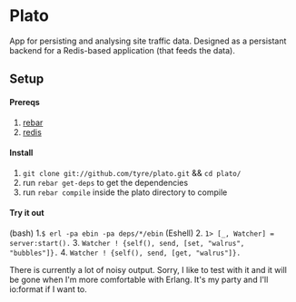 Plato
=====

App for persisting and analysing site traffic data. Designed as a persistant backend for a Redis-based application (that feeds the data).

## Setup

#### Prereqs
  1. [rebar](https://github.com/basho/rebar)
  2. [redis](https://redis.io)

#### Install

1. `git clone git://github.com/tyre/plato.git` && `cd plato/`
2. run `rebar get-deps` to get the dependencies
3. run `rebar compile` inside the plato directory to compile

#### Try it out
(bash)    1.`$ erl -pa ebin -pa deps/*/ebin`
(Eshell)  2. `1> [_, Watcher] = server:start().`
          3. `Watcher ! {self(), send, [set, "walrus", "bubbles"]}.`
          4. `Watcher ! {self(), send, [get, "walrus"]}.`

There is currently a lot of noisy output. Sorry, I like to test with it and it will be gone when I'm more comfortable with Erlang. It's my party and I'll io:format if I want to.